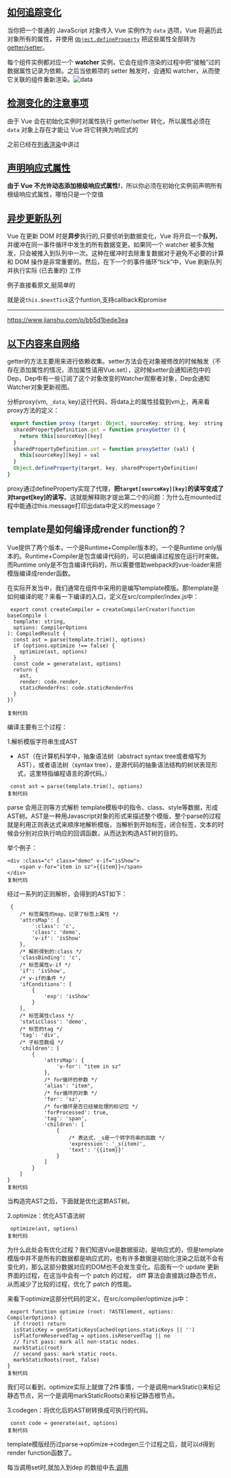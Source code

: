## [如何追踪变化](https://cn.vuejs.org/v2/guide/reactivity.html#如何追踪变化)

当你把一个普通的 JavaScript 对象传入 Vue 实例作为 `data` 选项，Vue 将遍历此对象所有的属性，并使用 [`Object.defineProperty`](https://developer.mozilla.org/zh-CN/docs/Web/JavaScript/Reference/Global_Objects/Object/defineProperty) 把这些属性全部转为 [getter/setter](https://developer.mozilla.org/zh-CN/docs/Web/JavaScript/Guide/Working_with_Objects#定义_getters_与_setters)。

每个组件实例都对应一个 **watcher** 实例，它会在组件渲染的过程中把“接触”过的数据属性记录为依赖。之后当依赖项的 setter 触发时，会通知 watcher，从而使它关联的组件重新渲染。![data](https://cn.vuejs.org/images/data.png)



## [检测变化的注意事项](https://cn.vuejs.org/v2/guide/reactivity.html#检测变化的注意事项)

由于 Vue 会在初始化实例时对属性执行 getter/setter 转化，所以属性必须在 `data` 对象上存在才能让 Vue 将它转换为响应式的

之前已经在[列表渲染](https://cn.vuejs.org/v2/guide/list.html#注意事项)中讲过

## [声明响应式属性](https://cn.vuejs.org/v2/guide/reactivity.html#声明响应式属性)

**由于 Vue 不允许动态添加根级响应式属性!**，所以你必须在初始化实例前声明所有根级响应式属性，哪怕只是一个空值

## [异步更新队列](https://cn.vuejs.org/v2/guide/reactivity.html#异步更新队列)

Vue 在更新 DOM 时是**异步**执行的,只要侦听到数据变化，Vue 将开启一个**队列**，并缓冲在同一事件循环中发生的所有数据变更。如果同一个 watcher 被多次触发，只会被推入到队列中一次。这种在缓冲时去除重复数据对于避免不必要的计算和 DOM 操作是非常重要的。然后，在下一个的事件循环“tick”中，Vue 刷新队列并执行实际 (已去重的) 工作

例子直接看原文,挺简单的

就是说`this.$nextTick`这个funtion,支持callback和promise



------

https://www.jianshu.com/p/bb5d1bede3ea

## [以下内容来自网络](https://juejin.im/post/5b80e60de51d4557b85fc8fc)

getter的方法主要用来进行依赖收集。setter方法会在对象被修改的时候触发（不存在添加属性的情况，添加属性请用Vue.set），这时候setter会通知闭包中的Dep，Dep中有一些订阅了这个对象改变的Watcher观察者对象，Dep会通知Watcher对象更新视图。

分析proxy(vm, `_data`, key)这行代码，将data上的属性挂载到vm上，再来看proxy方法的定义：

```js
 export function proxy (target: Object, sourceKey: string, key: string) {
  sharedPropertyDefinition.get = function proxyGetter () {
    return this[sourceKey][key]
  }
  sharedPropertyDefinition.set = function proxySetter (val) {
    this[sourceKey][key] = val
  }
  Object.defineProperty(target, key, sharedPropertyDefinition)
}
```

proxy通过defineProperty实现了代理，**把`target[sourceKey][key]`的读写变成了对target[key]的读写**。这就能解释刚才提出第二个的问题：为什么在mounted过程中能通过this.message打印出data中定义的message？

## template是如何编译成render function的？

Vue提供了两个版本，一个是Runtime+Compiler版本的，一个是Runtime only版本的。Runtime+Compiler是包含编译代码的，可以把编译过程放在运行时来做。而Runtime only是不包含编译代码的，所以需要借助webpack的vue-loader来把模版编译成render函数。

在实际开发当中，我们通常在组件中采用的是编写template模版。那template是如何编译的呢？来看一下编译的入口，定义在src/compiler/index.js中：

```
 export const createCompiler = createCompilerCreator(function baseCompile (
  template: string,
  options: CompilerOptions
): CompiledResult {
  const ast = parse(template.trim(), options)
  if (options.optimize !== false) {
    optimize(ast, options)
  }
  const code = generate(ast, options)
  return {
    ast,
    render: code.render,
    staticRenderFns: code.staticRenderFns
  }
})

复制代码
```

编译主要有三个过程：

1.解析模版字符串生成AST

- AST（在计算机科学中，抽象语法树（abstract syntax tree或者缩写为AST），或者语法树（syntax tree），是源代码的抽象语法结构的树状表现形式，这里特指编程语言的源代码。）

```
 const ast = parse(template.trim(), options)
复制代码
```

parse 会用正则等方式解析 template模板中的指令、class、style等数据，形成AST树。AST是一种用Javascript对象的形式来描述整个模版，整个parse的过程就是利用正则表达式来顺序地解析模版，当解析到开始标签，闭合标签，文本的时候会分别对应执行响应的回调函数，从而达到构造AST树的目的。

举个例子：

```
<div :class="c" class="demo" v-if="isShow">
    <span v-for="item in sz">{{item}}</span>
</div>
复制代码
```

经过一系列的正则解析，会得到的AST如下：

```
 {
    /* 标签属性的map，记录了标签上属性 */
    'attrsMap': {
        ':class': 'c',
        'class': 'demo',
        'v-if': 'isShow'
    },
    /* 解析得到的:class */
    'classBinding': 'c',
    /* 标签属性v-if */
    'if': 'isShow',
    /* v-if的条件 */
    'ifConditions': [
        {
            'exp': 'isShow'
        }
    ],
    /* 标签属性class */
    'staticClass': 'demo',
    /* 标签的tag */
    'tag': 'div',
    /* 子标签数组 */
    'children': [
        {
            'attrsMap': {
                'v-for': "item in sz"
            },
            /* for循环的参数 */
            'alias': "item",
            /* for循环的对象 */
            'for': 'sz',
            /* for循环是否已经被处理的标记位 */
            'forProcessed': true,
            'tag': 'span',
            'children': [
                {
                    /* 表达式，_s是一个转字符串的函数 */
                    'expression': '_s(item)',
                    'text': '{{item}}'
                }
            ]
        }
    ]
}
复制代码
```

当构造完AST之后，下面就是优化这颗AST树。

2.optimize：优化AST语法树

```
 optimize(ast, options)
复制代码
```

为什么此处会有优化过程？我们知道Vue是数据驱动，是响应式的，但是template模版中并不是所有的数据都是响应式的，也有许多数据是初始化渲染之后就不会有变化的，那么这部分数据对应的DOM也不会发生变化。后面有一个 update 更新界面的过程，在这当中会有一个 patch 的过程， diff 算法会直接跳过静态节点，从而减少了比较的过程，优化了 patch 的性能。

来看下optimize这部分代码的定义，在src/compiler/optimize.js中：

```
 export function optimize (root: ?ASTElement, options: CompilerOptions) {
  if (!root) return
  isStaticKey = genStaticKeysCached(options.staticKeys || '')
  isPlatformReservedTag = options.isReservedTag || no
  // first pass: mark all non-static nodes.
  markStatic(root)
  // second pass: mark static roots.
  markStaticRoots(root, false)
}
复制代码
```

我们可以看到，optimize实际上就做了2件事情，一个是调用markStatic()来标记静态节点，另一个是调用markStaticRoots()来标记静态根节点。

3.codegen：将优化后的AST树转换成可执行的代码。

```
 const code = generate(ast, options)
复制代码
```

template模版经历过parse->optimize->codegen三个过程之后，就可以d得到render function函数了。









每当调用set时,就加入到dep  的数组中去,[调用]()
